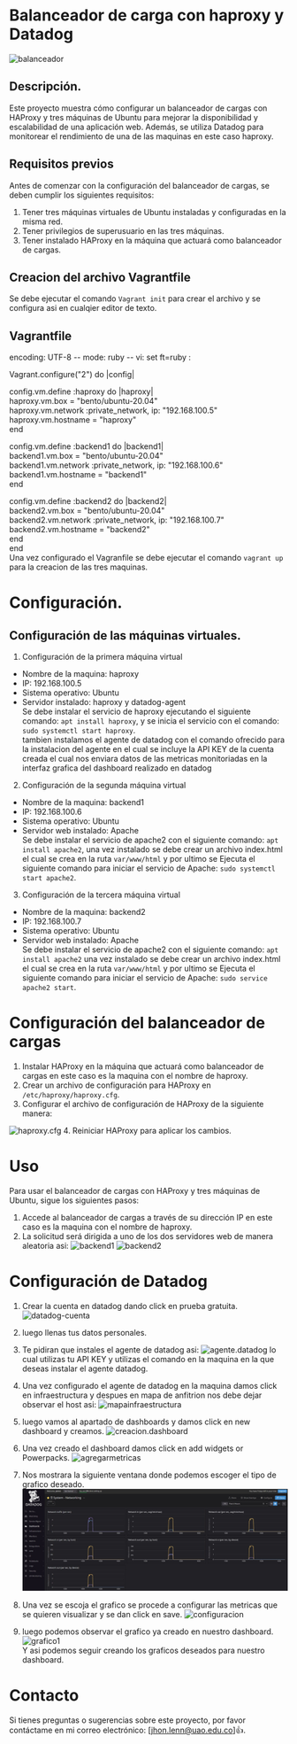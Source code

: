  # Balanceador de carga con haproxy y Datadog
![balanceador](balanceador.png)

## Descripción.
Este proyecto muestra cómo configurar un balanceador de cargas con HAProxy y tres máquinas de Ubuntu para mejorar la disponibilidad y escalabilidad de una aplicación web. Además, se utiliza Datadog para monitorear el rendimiento de una de las maquinas en este caso haproxy.

## Requisitos previos
Antes de comenzar con la configuración del balanceador de cargas, se deben cumplir los siguientes requisitos:

1. Tener tres máquinas virtuales de Ubuntu instaladas y configuradas en la misma red.
2. Tener privilegios de superusuario en las tres máquinas.
3. Tener instalado HAProxy en la máquina que actuará como balanceador de cargas.  
## Creacion del archivo Vagrantfile
Se debe ejecutar el comando `Vagrant init` para crear el archivo y se configura asi en cualqier editor de texto.

## Vagrantfile
 encoding: UTF-8
 -- mode: ruby --
 vi: set ft=ruby :

Vagrant.configure("2") do |config|

  config.vm.define :haproxy do |haproxy|  
   haproxy.vm.box = "bento/ubuntu-20.04"  
   haproxy.vm.network :private_network, ip: "192.168.100.5"  
   haproxy.vm.hostname = "haproxy"  
   end

config.vm.define :backend1 do |backend1|  
backend1.vm.box = "bento/ubuntu-20.04"  
 backend1.vm.network :private_network, ip: "192.168.100.6"  
 backend1.vm.hostname = "backend1"  
 end  
 
 
 config.vm.define :backend2 do |backend2|  
 backend2.vm.box = "bento/ubuntu-20.04"  
 backend2.vm.network :private_network, ip: "192.168.100.7"  
 backend2.vm.hostname = "backend2"  
 end  
 end  
 Una vez configurado el Vagranfile se debe ejecutar el comando `vagrant up` para la creacion de las tres maquinas.



# Configuración.
## Configuración de las máquinas virtuales.
1. Configuración de la primera máquina virtual

* Nombre de la maquina: haproxy
* IP: 192.168.100.5
* Sistema operativo: Ubuntu
* Servidor  instalado: haproxy y datadog-agent  
Se debe instalar el servicio de haproxy ejecutando el siguiente comando: `apt install haproxy`, y se inicia el servicio con  el comando: `sudo systemctl start haproxy`.  
tambien instalamos el agente de datadog con el comando ofrecido para la instalacion del agente en el cual se incluye la API KEY de la cuenta creada el cual nos enviara datos de las metricas monitoriadas en la interfaz grafica del dashboard realizado en datadog

2. Configuración de la segunda máquina virtual
* Nombre de la maquina: backend1
* IP: 192.168.100.6
* Sistema operativo: Ubuntu
* Servidor web instalado: Apache  
Se debe instalar el servicio de apache2 con el siguiente comando: `apt install apache2`, una vez instalado se debe crear un archivo index.html el cual se crea en la ruta `var/www/html` y por ultimo se Ejecuta el siguiente comando para iniciar el servicio de Apache: `sudo systemctl start apache2`.
 

3. Configuración de la tercera máquina virtual
* Nombre de la maquina: backend2
* IP: 192.168.100.7
* Sistema operativo: Ubuntu
* Servidor web instalado: Apache  
Se debe instalar el servicio de apache2 con el siguiente comando: `apt install apache2` una vez instalado se debe crear un archivo index.html el cual se crea en la ruta `var/www/html` y por ultimo se Ejecuta el siguiente comando para iniciar el servicio de Apache: `sudo service apache2 start`.


# Configuración del balanceador de cargas

1. Instalar HAProxy en la máquina que actuará como balanceador de cargas en este caso es la maquina con el nombre de haproxy.
2. Crear un archivo de configuración para HAProxy en `/etc/haproxy/haproxy.cfg`.
3. Configurar el archivo de configuración de HAProxy de la siguiente manera:

![haproxy.cfg](haproxy.cfg.jpg)
4. Reiniciar HAProxy para aplicar los cambios.

# Uso
Para usar el balanceador de cargas con HAProxy y tres máquinas de Ubuntu, sigue los siguientes pasos:

1. Accede al balanceador de cargas a través de su dirección IP en este caso es la maquina con el nombre de haproxy.
2. La solicitud será dirigida a uno de los dos servidores web de manera aleatoria asi:
![backend1](backend1.jpg)
![backend2](backend2.jpg)


# Configuración de Datadog

1. Crear la cuenta en datadog dando click en prueba gratuita.
![datadog-cuenta](datadog-cuenta.jpg)

2. luego llenas tus datos personales.
3. Te pidiran que instales el agente de datadog asi:
![agente.datadog](agente.datadog.jpg)
lo cual utilizas tu API KEY y utilizas el comando en la maquina en la que deseas instalar el agente datadog.
4. Una vez configurado el agente de datadog en la maquina damos click en infraestructura y despues en  mapa de anfitrion nos debe dejar observar el host asi:
![mapainfraestructura](mapainfraestrucrura.jpg)
5. luego vamos al apartado de dashboards y damos click en new dashboard y creamos.
![creacion.dashboard](creacion.dashboard.jpg)
6. Una vez creado el dashboard damos click en add widgets or Powerpacks.
![agregarmetricas](agregarmetricas.jpg)
7. Nos mostrara la siguiente ventana donde podemos escoger el tipo de grafico deseado.
![graficos](graficos.jpg)
8. Una vez se escoja el grafico se procede a configurar las metricas que se quieren visualizar y se dan click en save.
![configuracion](configuracion.jpg)
9. luego podemos observar el grafico ya creado en nuestro dashboard.
![grafico1](grafico1.jpg)  
Y asi podemos seguir creando los graficos deseados para nuestro dashboard.
# Contacto
Si tienes preguntas o sugerencias sobre este proyecto, por favor contáctame en mi correo electrónico: [jhon.lenn@uao.edu.co]:+1:.
